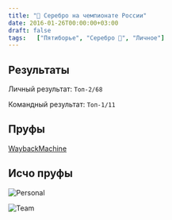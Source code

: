 ```yaml
---
title: "🥈 Серебро на чемпионате России"
date: 2016-01-26T00:00:00+03:00
draft: false
tags:   ["Пятиборье", "Серебро 🥈", "Личное"]
---
```


## Результаты
Личный результат: `Топ-2/68`

Командный результат: `Топ-1/11`


## Пруфы
[WaybackMachine](https://web.archive.org/web/20170205123608/http://www.pentathlon-russia.ru/news/rusnews/2080-rezultaty-sorevnovanij-troebortsev-v-sankt-peterburge.html)

## Исчо пруфы
![Personal](/images/sports/2016/26_01_2016/personal.jpg#center)

![Team](/images/sports/2016/26_01_2016/team.jpg#center)